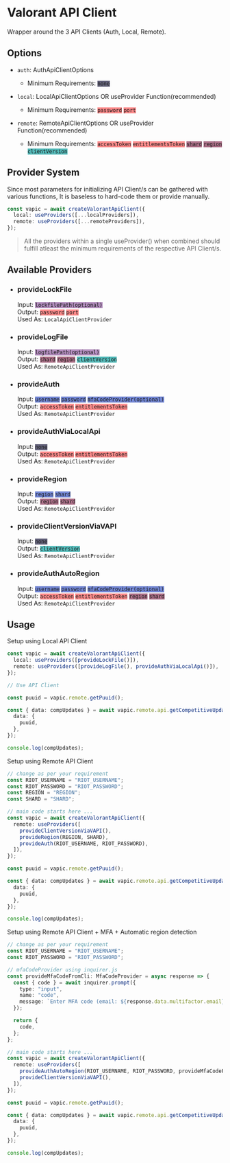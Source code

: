 # Valorant API Client

Wrapper around the 3 API Clients (Auth, Local, Remote).

## Options

- `auth`: AuthApiClientOptions

  - Minimum Requirements: <code style="background-color: #65647C">none</code>

- `local`: LocalApiClientOptions OR useProvider Function(recommended)

  - Minimum Requirements: <code style="background-color: #FD8A8A">password</code> <code style="background-color: #FD8A8A">port</code>

- `remote`: RemoteApiClientOptions OR useProvider Function(recommended)
  - Minimum Requirements: <code style="background-color: #FD8A8A">accessToken</code> <code style="background-color: #FD8A8A">entitlementsToken</code> <code style="background-color: #AC7088">shard</code> <code style="background-color: #AC7088">region</code> <code style="background-color: #54BAB9">clientVersion</code>

## Provider System

Since most parameters for initializing API Client/s can be gathered with various functions, It is baseless to hard-code them or provide manually.

```typescript
const vapic = await createValorantApiClient({
  local: useProviders([...localProviders]),
  remote: useProviders([...remoteProviders]),
});
```

> All the providers within a single useProvider() when combined should fulfill atleast the minimum requirements of the respective API Client/s.

## Available Providers

- ### provideLockFile

  Input: <code style="background-color: #B08BBB">lockfilePath(optional)</code> \
  Output: <code style="background-color: #FD8A8A">password</code> <code style="background-color: #FD8A8A">port</code> \
  Used As: `LocalApiClientProvider`

- ### provideLogFile

  Input: <code style="background-color: #B08BBB">logfilePath(optional)</code> \
  Output: <code style="background-color: #AC7088">shard</code> <code style="background-color: #AC7088">region</code> <code style="background-color: #54BAB9">clientVersion</code> \
  Used As: `RemoteApiClientProvider`

- ### provideAuth

  Input: <code style="background-color: #7286D3">username</code> <code style="background-color: #7286D3">password</code> <code style="background-color: #7286D3">mfaCodeProvider(optional)</code>\
  Output: <code style="background-color: #FD8A8A">accessToken</code> <code style="background-color: #FD8A8A">entitlementsToken</code> \
  Used As: `RemoteApiClientProvider`

- ### provideAuthViaLocalApi

  Input: <code style="background-color: #65647C">none</code> \
  Output: <code style="background-color: #FD8A8A">accessToken</code> <code style="background-color: #FD8A8A">entitlementsToken</code> \
  Used As: `RemoteApiClientProvider`

- ### provideRegion

  Input: <code style="background-color: #7286D3">region</code> <code style="background-color: #7286D3">shard</code> \
  Output: <code style="background-color: #AC7088">region</code> <code style="background-color: #AC7088">shard</code> \
  Used As: `RemoteApiClientProvider`

- ### provideClientVersionViaVAPI

  Input: <code style="background-color: #65647C">none</code> \
  Output: <code style="background-color: #54BAB9">clientVersion</code> \
  Used As: `RemoteApiClientProvider`

- ### provideAuthAutoRegion

  Input: <code style="background-color: #7286D3">username</code> <code style="background-color: #7286D3">password</code> <code style="background-color: #7286D3">mfaCodeProvider(optional)</code>\
  Output: <code style="background-color: #FD8A8A">accessToken</code> <code style="background-color: #FD8A8A">entitlementsToken</code> <code style="background-color: #AC7088">region</code> <code style="background-color: #AC7088">shard</code> \
  Used As: `RemoteApiClientProvider`

## Usage

Setup using Local API Client

```typescript
const vapic = await createValorantApiClient({
  local: useProviders([provideLockFile()]),
  remote: useProviders([provideLogFile(), provideAuthViaLocalApi()]),
});

// Use API Client

const puuid = vapic.remote.getPuuid();

const { data: compUpdates } = await vapic.remote.api.getCompetitiveUpdates({
  data: {
    puuid,
  },
});

console.log(compUpdates);
```

Setup using Remote API Client

```typescript
// change as per your requirement
const RIOT_USERNAME = "RIOT_USERNAME";
const RIOT_PASSWORD = "RIOT_PASSWORD";
const REGION = "REGION";
const SHARD = "SHARD";

// main code starts here ...
const vapic = await createValorantApiClient({
  remote: useProviders([
    provideClientVersionViaVAPI(),
    provideRegion(REGION, SHARD),
    provideAuth(RIOT_USERNAME, RIOT_PASSWORD),
  ]),
});

const puuid = vapic.remote.getPuuid();

const { data: compUpdates } = await vapic.remote.api.getCompetitiveUpdates({
  data: {
    puuid,
  },
});

console.log(compUpdates);
```

Setup using Remote API Client + MFA + Automatic region detection

```typescript
// change as per your requirement
const RIOT_USERNAME = "RIOT_USERNAME";
const RIOT_PASSWORD = "RIOT_PASSWORD";

// mfaCodeProvider using inquirer.js
const provideMfaCodeFromCli: MfaCodeProvider = async response => {
  const { code } = await inquirer.prompt({
    type: "input",
    name: "code",
    message: `Enter MFA code (email: ${response.data.multifactor.email})`,
  });

  return {
    code,
  };
};

// main code starts here ...
const vapic = await createValorantApiClient({
  remote: useProviders([
    provideAuthAutoRegion(RIOT_USERNAME, RIOT_PASSWORD, provideMfaCodeFromCli),
    provideClientVersionViaVAPI(),
  ]),
});

const puuid = vapic.remote.getPuuid();

const { data: compUpdates } = await vapic.remote.api.getCompetitiveUpdates({
  data: {
    puuid,
  },
});

console.log(compUpdates);
```
